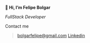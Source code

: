 **👋 Hi, I’m Felipe Bolgar**

*FullStack Developer*

Contact me
> [bolgarfelipe@gmail.com]([https://mail.google.com/mail/bolgarfelipe@gmail.com](https://mail.google.com/mail/u/1/#inbox?compose=GTvVlcRwPVjZrWJNgpLPGnGqbtHtrJsXnJMQXZqbrpvgxbglWVkZrPkDTGgQbKwwQRjBDLXhBdLbb)https://mail.google.com/mail/u/1/#inbox?compose=GTvVlcRwPVjZrWJNgpLPGnGqbtHtrJsXnJMQXZqbrpvgxbglWVkZrPkDTGgQbKwwQRjBDLXhBdLbb)
> [Linkedin](https://www.linkedin.com/in/felipe-bolgar-b08648285/)


